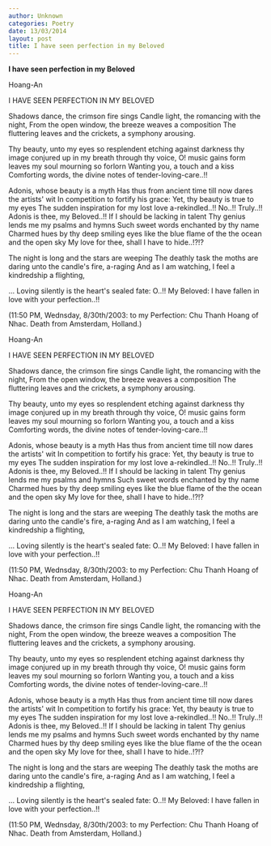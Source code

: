 ```yaml
---
author: Unknown
categories: Poetry
date: 13/03/2014
layout: post
title: I have seen perfection in my Beloved
---
```


**I have seen perfection in my Beloved**

Hoang-An

I HAVE SEEN PERFECTION IN MY BELOVED


Shadows dance, the crimson fire sings
Candle light, the romancing with the night,
From the open window, the breeze weaves a composition
The fluttering leaves and the crickets, a symphony arousing.

Thy beauty, unto my eyes so resplendent
etching against darkness thy image conjured up in my breath
through thy voice, O! music gains form
leaves my soul mourning so forlorn
Wanting you, a touch and a kiss
Comforting words, the divine notes of tender-loving-care..!!

Adonis, whose beauty is a myth
Has thus from ancient time till now dares the artists' wit
In competition to fortify his grace:
Yet, thy beauty is true to my eyes
The sudden inspiration for my lost love a-rekindled..!!
No..!!  Truly..!!  Adonis is thee, my Beloved..!!
If I should be lacking in talent
Thy genius lends me my psalms and hymns
Such sweet words enchanted by thy name
Charmed hues by thy deep smiling eyes
like the blue flame of the the ocean and the open sky
My love for thee, shall I have to hide..!?!?

The night is long and the stars are weeping
The deathly task the moths are daring
unto the candle's fire, a-raging
And as I am watching, I feel a kindredship a flighting,

... Loving silently is the heart's sealed fate:
O..!! My Beloved: I have fallen in love with your perfection..!!


(11:50 PM,  Wednsday, 8/30th/2003:
to my Perfection: Chu Thanh Hoang of
Nhac. Death from Amsterdam, Holland.)

Hoang-An

I HAVE SEEN PERFECTION IN MY BELOVED


Shadows dance, the crimson fire sings
Candle light, the romancing with the night,
From the open window, the breeze weaves a composition
The fluttering leaves and the crickets, a symphony arousing.

Thy beauty, unto my eyes so resplendent
etching against darkness thy image conjured up in my breath
through thy voice, O! music gains form
leaves my soul mourning so forlorn
Wanting you, a touch and a kiss
Comforting words, the divine notes of tender-loving-care..!!

Adonis, whose beauty is a myth
Has thus from ancient time till now dares the artists' wit
In competition to fortify his grace:
Yet, thy beauty is true to my eyes
The sudden inspiration for my lost love a-rekindled..!!
No..!!  Truly..!!  Adonis is thee, my Beloved..!!
If I should be lacking in talent
Thy genius lends me my psalms and hymns
Such sweet words enchanted by thy name
Charmed hues by thy deep smiling eyes
like the blue flame of the the ocean and the open sky
My love for thee, shall I have to hide..!?!?

The night is long and the stars are weeping
The deathly task the moths are daring
unto the candle's fire, a-raging
And as I am watching, I feel a kindredship a flighting,

... Loving silently is the heart's sealed fate:
O..!! My Beloved: I have fallen in love with your perfection..!!


(11:50 PM,  Wednsday, 8/30th/2003:
to my Perfection: Chu Thanh Hoang of
Nhac. Death from Amsterdam, Holland.)

Hoang-An

I HAVE SEEN PERFECTION IN MY BELOVED


Shadows dance, the crimson fire sings
Candle light, the romancing with the night,
From the open window, the breeze weaves a composition
The fluttering leaves and the crickets, a symphony arousing.

Thy beauty, unto my eyes so resplendent
etching against darkness thy image conjured up in my breath
through thy voice, O! music gains form
leaves my soul mourning so forlorn
Wanting you, a touch and a kiss
Comforting words, the divine notes of tender-loving-care..!!

Adonis, whose beauty is a myth
Has thus from ancient time till now dares the artists' wit
In competition to fortify his grace:
Yet, thy beauty is true to my eyes
The sudden inspiration for my lost love a-rekindled..!!
No..!!  Truly..!!  Adonis is thee, my Beloved..!!
If I should be lacking in talent
Thy genius lends me my psalms and hymns
Such sweet words enchanted by thy name
Charmed hues by thy deep smiling eyes
like the blue flame of the the ocean and the open sky
My love for thee, shall I have to hide..!?!?

The night is long and the stars are weeping
The deathly task the moths are daring
unto the candle's fire, a-raging
And as I am watching, I feel a kindredship a flighting,

... Loving silently is the heart's sealed fate:
O..!! My Beloved: I have fallen in love with your perfection..!!


(11:50 PM,  Wednsday, 8/30th/2003:
to my Perfection: Chu Thanh Hoang of
Nhac. Death from Amsterdam, Holland.)
